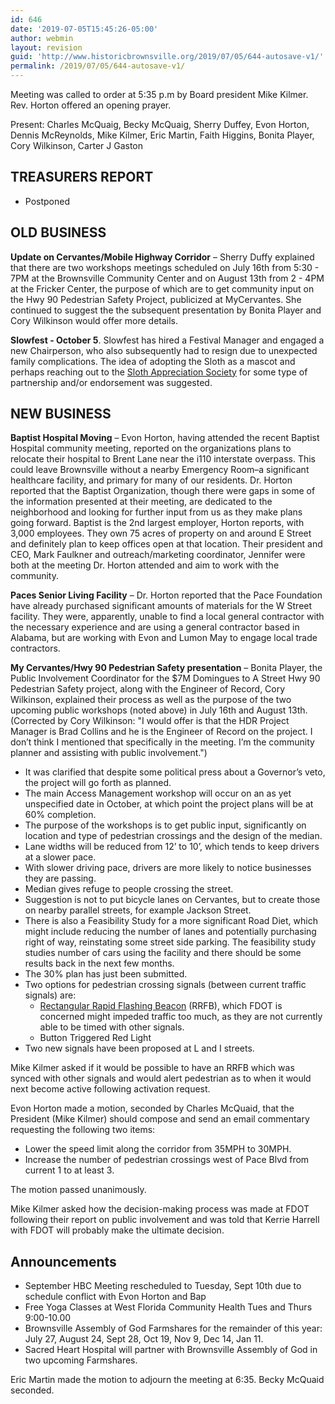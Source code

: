 ```yaml
---
id: 646
date: '2019-07-05T15:45:26-05:00'
author: webmin
layout: revision
guid: 'http://www.historicbrownsville.org/2019/07/05/644-autosave-v1/'
permalink: /2019/07/05/644-autosave-v1/
---
```


Meeting was called to order at 5:35 p.m by Board president Mike Kilmer.  Rev. Horton offered an opening prayer.

Present: Charles McQuaig, Becky McQuaig, Sherry Duffey, Evon Horton, Dennis McReynolds, Mike Kilmer, Eric Martin, Faith Higgins, Bonita Player, Cory Wilkinson, Carter J Gaston

## TREASURERS REPORT
 * Postponed

## OLD BUSINESS

__Update on Cervantes/Mobile Highway Corridor__ –  Sherry Duffy explained that there are two workshops meetings scheduled on July 16th from 5:30 - 7PM at the Brownsville Community Center and on August 13th from 2 - 4PM at the Fricker Center, the purpose of which are to get community input on the Hwy 90 Pedestrian Safety Project, publicized at MyCervantes. She continued to suggest the the subsequent presentation by Bonita Player and Cory Wilkinson would offer more details.

__Slowfest - October 5__.  Slowfest has hired a Festival Manager and engaged a new Chairperson, who also subsequently had to resign due to unexpected family complications. The idea of adopting the Sloth as a mascot and perhaps reaching out to the [Sloth Appreciation Society](http://www.slothville.com/join-sloth-appreciation-society/) for some type of partnership and/or endorsement was suggested.

## NEW BUSINESS

__Baptist Hospital Moving__ – Evon Horton, having attended the recent Baptist Hospital community meeting, reported on the organizations plans to relocate their hospital to Brent Lane near the i110 interstate overpass. This could leave Brownsville without a nearby Emergency Room–a significant healthcare facility, and primary for many of our residents. Dr. Horton reported that the Baptist Organization, though there were gaps in some of the information presented at their meeting, are dedicated to the neighborhood and looking for further input from us as they make plans going forward. Baptist is the 2nd largest employer, Horton reports, with 3,000 employees. They own 75 acres of property on and around E Street and definitely plan to keep offices open at that location. Their president and CEO, Mark Faulkner and outreach/marketing coordinator, Jennifer were both at the meeting Dr. Horton attended and aim to work with the community.

__Paces Senior Living Facility__ – Dr. Horton reported that the Pace Foundation have already purchased significant amounts of materials for the W Street facility. They were, apparently, unable to find a local general contractor with the necessary experience and are using a general contractor based in Alabama, but are working with Evon and Lumon May to engage local trade contractors.

__My Cervantes/Hwy 90 Pedestrian Safety presentation__ – Bonita Player, the Public Involvement Coordinator for the $7M Domingues to A Street Hwy 90 Pedestrian Safety project, along with the Engineer of Record, Cory Wilkinson, explained their process as well as the purpose of the two upcoming public workshops (noted above) in July 16th and August 13th. (Corrected by Cory Wilkinson: "I would offer is that the HDR Project Manager is Brad Collins and he is the Engineer of Record on the project.  I don’t think I mentioned that specifically in the meeting.   I’m the community planner and assisting with public involvement.")

 * It was clarified that despite some political press about a Governor’s veto, the project will go forth as planned.
 * The main Access Management workshop will occur on an as yet unspecified date in October, at which point the project plans will be at 60% completion.
 * The purpose of the workshops is to get public input, significantly on location and type of pedestrian crossings and the design of the median.
 * Lane widths will be reduced from 12’ to 10’, which tends to keep drivers at a slower pace.
 * With slower driving pace, drivers are more likely to notice businesses they are passing.
 * Median gives refuge to people crossing the street.
 * Suggestion is not to put bicycle lanes on Cervantes, but to create those on nearby parallel streets, for example Jackson Street.
 * There is also a Feasibility Study for a more significant Road Diet, which might include reducing the number of lanes and potentially purchasing right of way, reinstating some street side parking. The feasibility study studies number of cars using the facility and there should be some results back in the next few months.
 * The 30% plan has just been submitted.
 * Two options for pedestrian crossing signals (between current traffic signals) are:
   * [Rectangular Rapid Flashing Beacon](https://safety.fhwa.dot.gov/intersection/conventional/unsignalized/tech_sum/fhwasa09009) (RRFB), which FDOT is concerned might impeded traffic too much, as they are not currently able to be timed with other signals.
   * Button Triggered Red Light
 * Two new signals have been proposed at L and I streets.

Mike Kilmer asked if it would be possible to have an RRFB which was synced with other signals and would alert pedestrian as to when it would next become active following activation request.

Evon Horton made a motion, seconded by Charles McQuaid, that the President (Mike Kilmer) should compose and send an email commentary requesting the following two items:

 * Lower the speed limit along the corridor from 35MPH to 30MPH.
 * Increase the number of pedestrian crossings west of Pace Blvd from current 1 to at least 3.

The motion passed unanimously. 

Mike Kilmer asked how the decision-making process was made at FDOT following their report on public involvement and was told that Kerrie Harrell with FDOT will probably make the ultimate decision.

## Announcements
 * September HBC Meeting rescheduled to Tuesday, Sept 10th due to schedule conflict with Evon Horton and Bap
 * Free Yoga Classes at West Florida Community Health Tues and Thurs 9:00-10.00
 * Brownsville Assembly of God Farmshares for the remainder of this year:  July 27, August 24, Sept 28, Oct 19, Nov 9, Dec 14, Jan 11.
 * Sacred Heart Hospital will partner with Brownsville Assembly of God in two upcoming Farmshares.

Eric Martin made the motion to adjourn the meeting at 6:35.  Becky McQuaid seconded.

